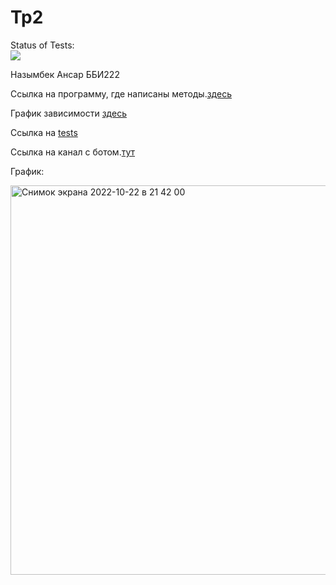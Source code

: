 # Tp2



Status of Tests:<br>
<img src='https://github.com/Avitsenna/Tp2/workflows/CI/badge.svg?branch=develop'><br>



Назымбек Ансар ББИ222

Ссылка на программу, где написаны методы.[здесь](https://github.com/Avitsenna/Tp2/blob/develop/methods.py)

График зависимости [здесь](https://github.com/Avitsenna/Tp2/blob/develop/graph.py)

Ссылка на [tests](https://github.com/Avitsenna/Tp2/blob/develop/tests.py)

Ссылка на канал с ботом.[тут](https://t.me/tz2tp)

График:

<img width="623" alt="Снимок экрана 2022-10-22 в 21 42 00" src="https://user-images.githubusercontent.com/79111185/197357500-08908c18-b2ed-4e4f-b8a4-f2ceec611a31.png">
